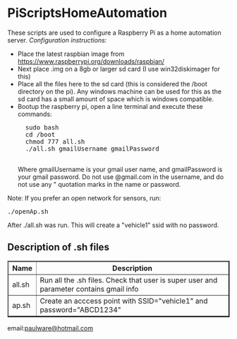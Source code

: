 # PiScriptsHomeAutomation
These scripts are used to configure a Raspberry Pi 
as a home automation server. <i>Configuration instructions:</i>

  <ul>
  <li>Place the latest raspbian image from <a href="https://www.raspberrypi.org/downloads/raspbian/">https://www.raspberrypi.org/downloads/raspbian/</a></li>
  <li>Next place .img on a 8gb or larger sd card (I use win32diskimager for this)</li>
  <li>Place all the files here to the sd card (this is considered the /boot directory on the pi).  Any windows machine can be used for this as the sd card has a small amount of space which is windows compatible.</li>
  <li>Bootup the raspberry pi,  open a line terminal and execute these commands:
  
  <pre>
  sudo bash
  cd /boot
  chmod 777 all.sh
  ./all.sh gmailUsername gmailPassword
  </pre>
  
  Where gmailUsername is your gmail user name, and gmailPassword is your gmail
  password.  Do not use @gmail.com in the username, and do not use any " quotation
  marks in the name or password.
  </li>
  </ul>
<p>
Note: If you prefer an open network for sensors, run: 
<pre>
./openAp.sh
</pre>

After ./all.sh was run.  This will create a "vehicle1" ssid with no password.<br>
<p>
<h2>Description of .sh files</h2>
<table border="2px">
<tr><th>Name</th><th>Description</th></tr>
<tr><td>all.sh</td><td>Run all the .sh files.  Check that user is super user and parameter contains gmail info</td></tr>
<tr><td>ap.sh</td><td>Create an acccess point with SSID="vehicle1" and password="ABCD1234"</td></tr>
</table>  

email:paulware@hotmail.com  
  
  
  